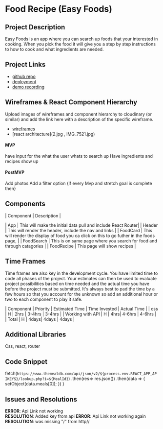 # Food Recipe (Easy Foods)


## Project Description

Easy Foods is an app where you can search up foods that your interested in cooking. When you pick the food it will give you a step by step instructions to how to cook and what ingredients are needed. 

## Project Links

- [github repo](https://github.com/Bigs55stock/food-recipe-)
- [deployment](https://food-recipe-zeta.vercel.app/foods)
- [demo recording]()

## Wireframes & React Component Hierarchy

Upload images of wireframes and component hierarchy to cloudinary (or similar) and add the link here with a description of the specific wireframe.

- [wireframes](IMG_7522.jpg )
- [react architecture](2.jpg , IMG_7521.jpg)


#### MVP 
have input for the what the user whats to search up
Have ingredients and recipes show up

#### PostMVP 

Add photos
Add a filter option {if every Mvp and stretch goal is complete then}

## Components



| Component | Description | 

| App | This will make the initial data pull and include React Router| 
| Header | This will render the header, include the nav and links | 
| FoodCard | This will render the display of food you ca click on this to go futher in the foods page,  | 
| FoodSearch | This is on same page where you search for food and through catagories | 
| FoodRecipe | This page will show recipes | 

## Time Frames

Time frames are also key in the development cycle.  You have limited time to code all phases of the project.  Your estimates can then be used to evaluate project possibilities based on time needed and the actual time you have before the project must be submitted. It's always best to pad the time by a few hours so that you account for the unknown so add an additional hour or two to each component to play it safe. 

| Component | Priority | Estimated Time | Time Invested | Actual Time |
| css | H |  2hrs | 3-4hrs | 3-4hrs |
| Working with API | H | 4hrs| 4-6hrs | 4-6hrs |
| Total | H | 4days| 4days | 4days |

## Additional Libraries
Css, react, router

## Code Snippet
  
  fetch(`https://www.themealdb.com/api/json/v2/${process.env.REACT_APP_APIKEYS}/lookup.php?i=${MealId}`)
            .then(res=> res.json())
            .then(data => {
                setObject(data.meals[0]);
            })
    }


## Issues and Resolutions

**ERROR**: Api Link not working                                
**RESOLUTION**: Added key from api 
**ERROR**: Api Link not working again                              
**RESOLUTION**: was missing "/" from http//